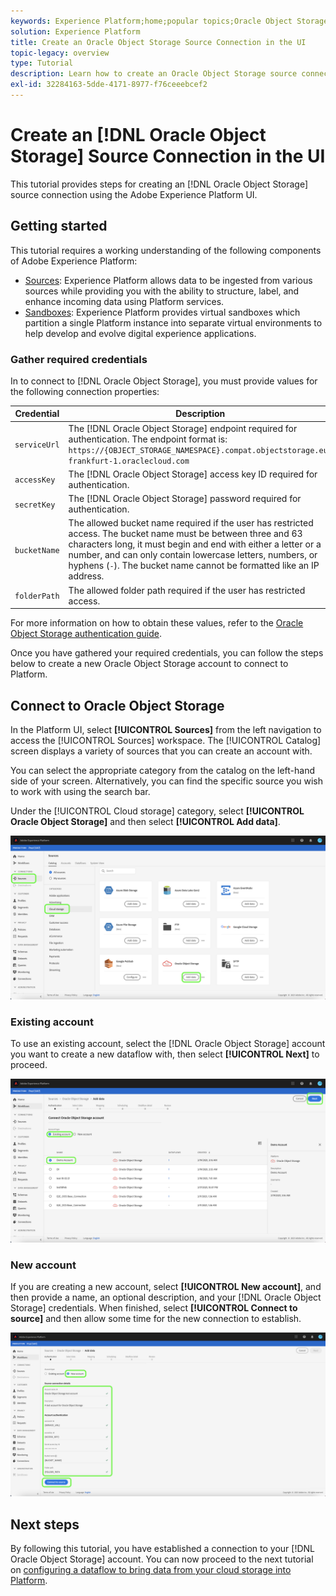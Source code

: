 ```yaml
---
keywords: Experience Platform;home;popular topics;Oracle Object Storage;oracle object storage
solution: Experience Platform
title: Create an Oracle Object Storage Source Connection in the UI
topic-legacy: overview
type: Tutorial
description: Learn how to create an Oracle Object Storage source connection using the Adobe Experience Platform UI.
exl-id: 32284163-5dde-4171-8977-f76ceeebcef2
---
```

# Create an [!DNL Oracle Object Storage] Source Connection in the UI

This tutorial provides steps for creating an [!DNL Oracle Object Storage] source connection using the Adobe Experience Platform UI.

## Getting started

This tutorial requires a working understanding of the following components of Adobe Experience Platform:

* [Sources](../../../../home.md): Experience Platform allows data to be ingested from various sources while providing you with the ability to structure, label, and enhance incoming data using Platform services.
* [Sandboxes](../../../../../sandboxes/home.md): Experience Platform provides virtual sandboxes which partition a single Platform instance into separate virtual environments to help develop and evolve digital experience applications.

### Gather required credentials

In to connect to [!DNL Oracle Object Storage], you must provide values for the following connection properties:

| Credential | Description |
| ---------- | ----------- |
| `serviceUrl` | The [!DNL Oracle Object Storage] endpoint required for authentication. The endpoint format is: `https://{OBJECT_STORAGE_NAMESPACE}.compat.objectstorage.eu-frankfurt-1.oraclecloud.com` |
| `accessKey` | The [!DNL Oracle Object Storage] access key ID required for authentication. |
| `secretKey` | The [!DNL Oracle Object Storage] password required for authentication. |
| `bucketName` | The allowed bucket name required if the user has restricted access. The bucket name must be between three and 63 characters long, it must begin and end with either a letter or a number, and can only contain lowercase letters, numbers, or hyphens (`-`). The bucket name cannot be formatted like an IP address. |
| `folderPath` | The allowed folder path required if the user has restricted access. |

For more information on how to obtain these values, refer to the [Oracle Object Storage authentication guide](https://docs.oracle.com/en-us/iaas/Content/Identity/Concepts/usercredentials.htm#User_Credentials).

Once you have gathered your required credentials, you can follow the steps below to create a new Oracle Object Storage account to connect to Platform.

## Connect to Oracle Object Storage

In the Platform UI, select **[!UICONTROL Sources]** from the left navigation to access the [!UICONTROL Sources] workspace. The [!UICONTROL Catalog] screen displays a variety of sources that you can create an account with.

You can select the appropriate category from the catalog on the left-hand side of your screen. Alternatively, you can find the specific source you wish to work with using the search bar.

Under the [!UICONTROL Cloud storage] category, select **[!UICONTROL Oracle Object Storage]** and then select **[!UICONTROL Add data]**.

![catalog](../../../../images/tutorials/create/oracle-object-storage/catalog.png)

### Existing account

To use an existing account, select the [!DNL Oracle Object Storage] account you want to create a new dataflow with, then select **[!UICONTROL Next]** to proceed.

![existing](../../../../images/tutorials/create/oracle-object-storage/existing.png)

### New account

If you are creating a new account, select **[!UICONTROL New account]**, and then provide a name, an optional description, and your [!DNL Oracle Object Storage] credentials. When finished, select **[!UICONTROL Connect to source]** and then allow some time for the new connection to establish.

![new](../../../../images/tutorials/create/oracle-object-storage/new.png)

## Next steps

By following this tutorial, you have established a connection to your [!DNL Oracle Object Storage] account. You can now proceed to the next tutorial on [configuring a dataflow to bring data from your cloud storage into Platform](../../dataflow/batch/cloud-storage.md).
